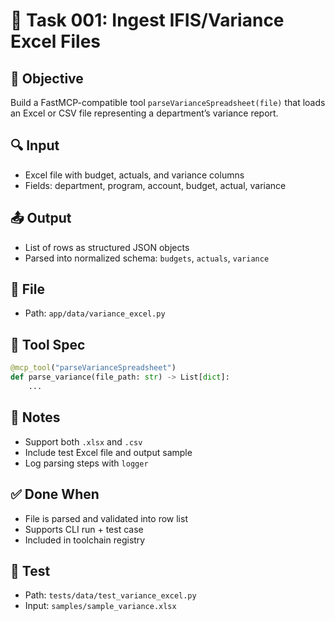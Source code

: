 # 🧾 Task 001: Ingest IFIS/Variance Excel Files

## 🎯 Objective
Build a FastMCP-compatible tool `parseVarianceSpreadsheet(file)` that loads an Excel or CSV file representing a department’s variance report.

## 🔍 Input
- Excel file with budget, actuals, and variance columns
- Fields: department, program, account, budget, actual, variance

## 📤 Output
- List of rows as structured JSON objects
- Parsed into normalized schema: `budgets`, `actuals`, `variance`

## 📁 File
- Path: `app/data/variance_excel.py`

## 🔧 Tool Spec
```python
@mcp_tool("parseVarianceSpreadsheet")
def parse_variance(file_path: str) -> List[dict]:
    ...
```

## 🧠 Notes
- Support both `.xlsx` and `.csv`
- Include test Excel file and output sample
- Log parsing steps with `logger`

## ✅ Done When
- File is parsed and validated into row list
- Supports CLI run + test case
- Included in toolchain registry

## 🧪 Test
- Path: `tests/data/test_variance_excel.py`
- Input: `samples/sample_variance.xlsx`
